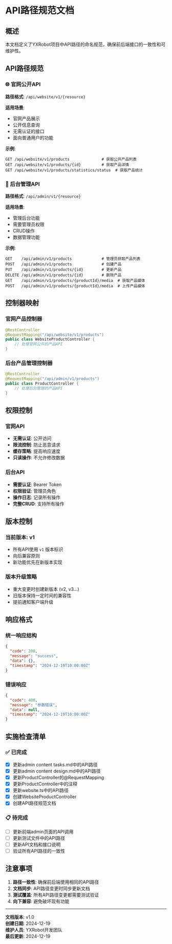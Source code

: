 # API路径规范文档

## 概述

本文档定义了YXRobot项目中API路径的命名规范，确保前后端接口的一致性和可维护性。

## API路径规范

### 🌐 官网公开API
**路径格式**: `/api/website/v1/{resource}`

**适用场景**:
- 官网产品展示
- 公开信息查询
- 无需认证的接口
- 面向普通用户的功能

**示例**:
```http
GET /api/website/v1/products              # 获取公开产品列表
GET /api/website/v1/products/{id}         # 获取产品详情
GET /api/website/v1/products/statistics/status  # 获取产品统计
```

### 🔐 后台管理API
**路径格式**: `/api/admin/v1/{resource}`

**适用场景**:
- 管理后台功能
- 需要管理员权限
- CRUD操作
- 数据管理功能

**示例**:
```http
GET    /api/admin/v1/products             # 管理员获取产品列表
POST   /api/admin/v1/products             # 创建产品
PUT    /api/admin/v1/products/{id}        # 更新产品
DELETE /api/admin/v1/products/{id}        # 删除产品
GET    /api/admin/v1/products/{productId}/media  # 获取产品媒体
POST   /api/admin/v1/products/{productId}/media  # 上传产品媒体
```

## 控制器映射

### 官网产品控制器
```java
@RestController
@RequestMapping("/api/website/v1/products")
public class WebsiteProductController {
    // 处理官网公开的产品API
}
```

### 后台产品管理控制器
```java
@RestController
@RequestMapping("/api/admin/v1/products")
public class ProductController {
    // 处理后台管理的产品API
}
```

## 权限控制

### 官网API
- **无需认证**: 公开访问
- **限流控制**: 防止恶意请求
- **缓存策略**: 提高响应速度
- **只读操作**: 不允许修改数据

### 后台API
- **需要认证**: Bearer Token
- **权限验证**: 管理员角色
- **操作日志**: 记录所有操作
- **完整CRUD**: 支持所有操作

## 版本控制

### 当前版本: v1
- 所有API使用 `v1` 版本标识
- 向后兼容原则
- 新功能优先在新版本实现

### 版本升级策略
- 重大变更时创建新版本 (v2, v3...)
- 旧版本保持一定时间的兼容性
- 提前通知客户端升级

## 响应格式

### 统一响应结构
```json
{
  "code": 200,
  "message": "success",
  "data": {},
  "timestamp": "2024-12-19T10:00:00Z"
}
```

### 错误响应
```json
{
  "code": 400,
  "message": "参数错误",
  "data": null,
  "timestamp": "2024-12-19T10:00:00Z"
}
```

## 实施检查清单

### ✅ 已完成
- [x] 更新admin content tasks.md中的API路径
- [x] 更新admin content design.md中的API路径
- [x] 更新ProductController的@RequestMapping
- [x] 更新ProductController中的注释
- [x] 更新website.ts中的API路径
- [x] 创建WebsiteProductController
- [x] 创建API路径规范文档

### 📋 待完成
- [ ] 更新前端admin页面的API调用
- [ ] 更新测试文件中的API路径
- [ ] 更新API文档和接口说明
- [ ] 验证所有API路径的一致性

## 注意事项

1. **路径一致性**: 确保前后端使用相同的API路径
2. **文档同步**: API路径变更时同步更新文档
3. **测试覆盖**: 所有API路径变更都需要测试验证
4. **向下兼容**: 避免破坏现有功能

---

**文档版本**: v1.0  
**创建日期**: 2024-12-19  
**维护人员**: YXRobot开发团队  
**最后更新**: 2024-12-19